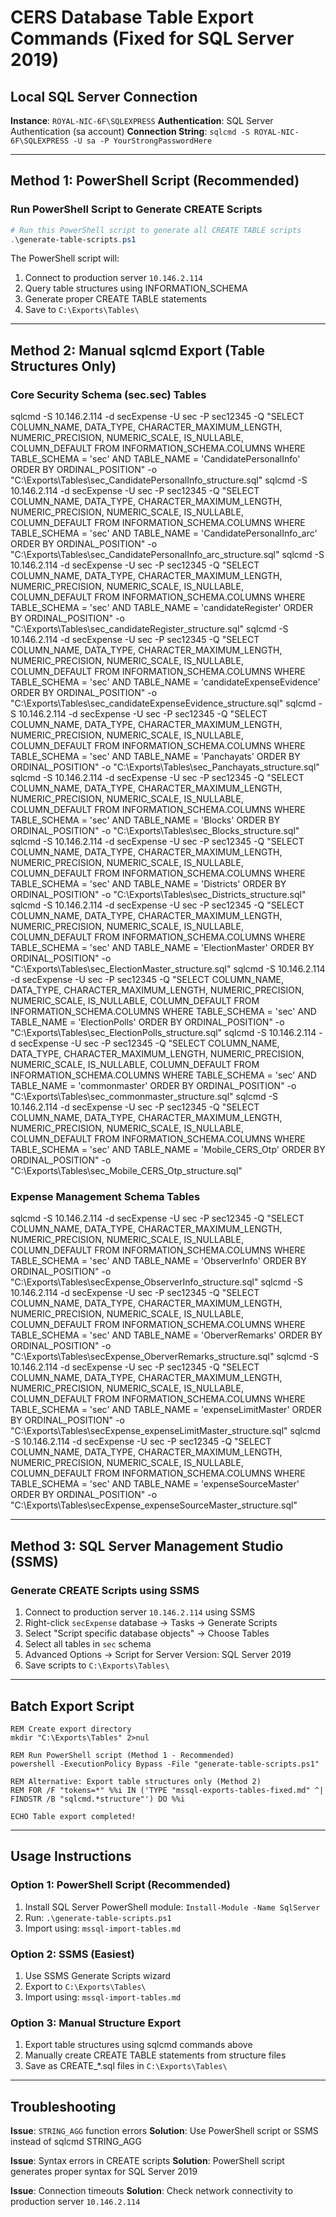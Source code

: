 # CERS Database Table Export Commands (Fixed for SQL Server 2019)

## Local SQL Server Connection
**Instance**: `ROYAL-NIC-6F\SQLEXPRESS`
**Authentication**: SQL Server Authentication (sa account)
**Connection String**: `sqlcmd -S ROYAL-NIC-6F\SQLEXPRESS -U sa -P YourStrongPasswordHere`

---

## Method 1: PowerShell Script (Recommended)

### Run PowerShell Script to Generate CREATE Scripts
```powershell
# Run this PowerShell script to generate all CREATE TABLE scripts
.\generate-table-scripts.ps1
```

The PowerShell script will:
1. Connect to production server `10.146.2.114`
2. Query table structures using INFORMATION_SCHEMA
3. Generate proper CREATE TABLE statements
4. Save to `C:\Exports\Tables\`

---

## Method 2: Manual sqlcmd Export (Table Structures Only)

### Core Security Schema (sec.sec) Tables
sqlcmd -S 10.146.2.114 -d secExpense -U sec -P sec12345 -Q "SELECT COLUMN_NAME, DATA_TYPE, CHARACTER_MAXIMUM_LENGTH, NUMERIC_PRECISION, NUMERIC_SCALE, IS_NULLABLE, COLUMN_DEFAULT FROM INFORMATION_SCHEMA.COLUMNS WHERE TABLE_SCHEMA = 'sec' AND TABLE_NAME = 'CandidatePersonalInfo' ORDER BY ORDINAL_POSITION" -o "C:\Exports\Tables\sec_CandidatePersonalInfo_structure.sql"
sqlcmd -S 10.146.2.114 -d secExpense -U sec -P sec12345 -Q "SELECT COLUMN_NAME, DATA_TYPE, CHARACTER_MAXIMUM_LENGTH, NUMERIC_PRECISION, NUMERIC_SCALE, IS_NULLABLE, COLUMN_DEFAULT FROM INFORMATION_SCHEMA.COLUMNS WHERE TABLE_SCHEMA = 'sec' AND TABLE_NAME = 'CandidatePersonalInfo_arc' ORDER BY ORDINAL_POSITION" -o "C:\Exports\Tables\sec_CandidatePersonalInfo_arc_structure.sql"
sqlcmd -S 10.146.2.114 -d secExpense -U sec -P sec12345 -Q "SELECT COLUMN_NAME, DATA_TYPE, CHARACTER_MAXIMUM_LENGTH, NUMERIC_PRECISION, NUMERIC_SCALE, IS_NULLABLE, COLUMN_DEFAULT FROM INFORMATION_SCHEMA.COLUMNS WHERE TABLE_SCHEMA = 'sec' AND TABLE_NAME = 'candidateRegister' ORDER BY ORDINAL_POSITION" -o "C:\Exports\Tables\sec_candidateRegister_structure.sql"
sqlcmd -S 10.146.2.114 -d secExpense -U sec -P sec12345 -Q "SELECT COLUMN_NAME, DATA_TYPE, CHARACTER_MAXIMUM_LENGTH, NUMERIC_PRECISION, NUMERIC_SCALE, IS_NULLABLE, COLUMN_DEFAULT FROM INFORMATION_SCHEMA.COLUMNS WHERE TABLE_SCHEMA = 'sec' AND TABLE_NAME = 'candidateExpenseEvidence' ORDER BY ORDINAL_POSITION" -o "C:\Exports\Tables\sec_candidateExpenseEvidence_structure.sql"
sqlcmd -S 10.146.2.114 -d secExpense -U sec -P sec12345 -Q "SELECT COLUMN_NAME, DATA_TYPE, CHARACTER_MAXIMUM_LENGTH, NUMERIC_PRECISION, NUMERIC_SCALE, IS_NULLABLE, COLUMN_DEFAULT FROM INFORMATION_SCHEMA.COLUMNS WHERE TABLE_SCHEMA = 'sec' AND TABLE_NAME = 'Panchayats' ORDER BY ORDINAL_POSITION" -o "C:\Exports\Tables\sec_Panchayats_structure.sql"
sqlcmd -S 10.146.2.114 -d secExpense -U sec -P sec12345 -Q "SELECT COLUMN_NAME, DATA_TYPE, CHARACTER_MAXIMUM_LENGTH, NUMERIC_PRECISION, NUMERIC_SCALE, IS_NULLABLE, COLUMN_DEFAULT FROM INFORMATION_SCHEMA.COLUMNS WHERE TABLE_SCHEMA = 'sec' AND TABLE_NAME = 'Blocks' ORDER BY ORDINAL_POSITION" -o "C:\Exports\Tables\sec_Blocks_structure.sql"
sqlcmd -S 10.146.2.114 -d secExpense -U sec -P sec12345 -Q "SELECT COLUMN_NAME, DATA_TYPE, CHARACTER_MAXIMUM_LENGTH, NUMERIC_PRECISION, NUMERIC_SCALE, IS_NULLABLE, COLUMN_DEFAULT FROM INFORMATION_SCHEMA.COLUMNS WHERE TABLE_SCHEMA = 'sec' AND TABLE_NAME = 'Districts' ORDER BY ORDINAL_POSITION" -o "C:\Exports\Tables\sec_Districts_structure.sql"
sqlcmd -S 10.146.2.114 -d secExpense -U sec -P sec12345 -Q "SELECT COLUMN_NAME, DATA_TYPE, CHARACTER_MAXIMUM_LENGTH, NUMERIC_PRECISION, NUMERIC_SCALE, IS_NULLABLE, COLUMN_DEFAULT FROM INFORMATION_SCHEMA.COLUMNS WHERE TABLE_SCHEMA = 'sec' AND TABLE_NAME = 'ElectionMaster' ORDER BY ORDINAL_POSITION" -o "C:\Exports\Tables\sec_ElectionMaster_structure.sql"
sqlcmd -S 10.146.2.114 -d secExpense -U sec -P sec12345 -Q "SELECT COLUMN_NAME, DATA_TYPE, CHARACTER_MAXIMUM_LENGTH, NUMERIC_PRECISION, NUMERIC_SCALE, IS_NULLABLE, COLUMN_DEFAULT FROM INFORMATION_SCHEMA.COLUMNS WHERE TABLE_SCHEMA = 'sec' AND TABLE_NAME = 'ElectionPolls' ORDER BY ORDINAL_POSITION" -o "C:\Exports\Tables\sec_ElectionPolls_structure.sql"
sqlcmd -S 10.146.2.114 -d secExpense -U sec -P sec12345 -Q "SELECT COLUMN_NAME, DATA_TYPE, CHARACTER_MAXIMUM_LENGTH, NUMERIC_PRECISION, NUMERIC_SCALE, IS_NULLABLE, COLUMN_DEFAULT FROM INFORMATION_SCHEMA.COLUMNS WHERE TABLE_SCHEMA = 'sec' AND TABLE_NAME = 'commonmaster' ORDER BY ORDINAL_POSITION" -o "C:\Exports\Tables\sec_commonmaster_structure.sql"
sqlcmd -S 10.146.2.114 -d secExpense -U sec -P sec12345 -Q "SELECT COLUMN_NAME, DATA_TYPE, CHARACTER_MAXIMUM_LENGTH, NUMERIC_PRECISION, NUMERIC_SCALE, IS_NULLABLE, COLUMN_DEFAULT FROM INFORMATION_SCHEMA.COLUMNS WHERE TABLE_SCHEMA = 'sec' AND TABLE_NAME = 'Mobile_CERS_Otp' ORDER BY ORDINAL_POSITION" -o "C:\Exports\Tables\sec_Mobile_CERS_Otp_structure.sql"

### Expense Management Schema Tables
sqlcmd -S 10.146.2.114 -d secExpense -U sec -P sec12345 -Q "SELECT COLUMN_NAME, DATA_TYPE, CHARACTER_MAXIMUM_LENGTH, NUMERIC_PRECISION, NUMERIC_SCALE, IS_NULLABLE, COLUMN_DEFAULT FROM INFORMATION_SCHEMA.COLUMNS WHERE TABLE_SCHEMA = 'sec' AND TABLE_NAME = 'ObserverInfo' ORDER BY ORDINAL_POSITION" -o "C:\Exports\Tables\secExpense_ObserverInfo_structure.sql"
sqlcmd -S 10.146.2.114 -d secExpense -U sec -P sec12345 -Q "SELECT COLUMN_NAME, DATA_TYPE, CHARACTER_MAXIMUM_LENGTH, NUMERIC_PRECISION, NUMERIC_SCALE, IS_NULLABLE, COLUMN_DEFAULT FROM INFORMATION_SCHEMA.COLUMNS WHERE TABLE_SCHEMA = 'sec' AND TABLE_NAME = 'OberverRemarks' ORDER BY ORDINAL_POSITION" -o "C:\Exports\Tables\secExpense_OberverRemarks_structure.sql"
sqlcmd -S 10.146.2.114 -d secExpense -U sec -P sec12345 -Q "SELECT COLUMN_NAME, DATA_TYPE, CHARACTER_MAXIMUM_LENGTH, NUMERIC_PRECISION, NUMERIC_SCALE, IS_NULLABLE, COLUMN_DEFAULT FROM INFORMATION_SCHEMA.COLUMNS WHERE TABLE_SCHEMA = 'sec' AND TABLE_NAME = 'expenseLimitMaster' ORDER BY ORDINAL_POSITION" -o "C:\Exports\Tables\secExpense_expenseLimitMaster_structure.sql"
sqlcmd -S 10.146.2.114 -d secExpense -U sec -P sec12345 -Q "SELECT COLUMN_NAME, DATA_TYPE, CHARACTER_MAXIMUM_LENGTH, NUMERIC_PRECISION, NUMERIC_SCALE, IS_NULLABLE, COLUMN_DEFAULT FROM INFORMATION_SCHEMA.COLUMNS WHERE TABLE_SCHEMA = 'sec' AND TABLE_NAME = 'expenseSourceMaster' ORDER BY ORDINAL_POSITION" -o "C:\Exports\Tables\secExpense_expenseSourceMaster_structure.sql"

---

## Method 3: SQL Server Management Studio (SSMS)

### Generate CREATE Scripts using SSMS
1. Connect to production server `10.146.2.114` using SSMS
2. Right-click `secExpense` database → Tasks → Generate Scripts
3. Select "Script specific database objects" → Choose Tables
4. Select all tables in `sec` schema
5. Advanced Options → Script for Server Version: SQL Server 2019
6. Save scripts to `C:\Exports\Tables\`

---

## Batch Export Script

```batch
REM Create export directory
mkdir "C:\Exports\Tables" 2>nul

REM Run PowerShell script (Method 1 - Recommended)
powershell -ExecutionPolicy Bypass -File "generate-table-scripts.ps1"

REM Alternative: Export table structures only (Method 2)
REM FOR /F "tokens=*" %%i IN ('TYPE "mssql-exports-tables-fixed.md" ^| FINDSTR /B "sqlcmd.*structure"') DO %%i

ECHO Table export completed!
```

---

## Usage Instructions

### Option 1: PowerShell Script (Recommended)
1. Install SQL Server PowerShell module: `Install-Module -Name SqlServer`
2. Run: `.\generate-table-scripts.ps1`
3. Import using: `mssql-import-tables.md`

### Option 2: SSMS (Easiest)
1. Use SSMS Generate Scripts wizard
2. Export to `C:\Exports\Tables\`
3. Import using: `mssql-import-tables.md`

### Option 3: Manual Structure Export
1. Export table structures using sqlcmd commands above
2. Manually create CREATE TABLE statements from structure files
3. Save as CREATE_*.sql files in `C:\Exports\Tables\`

---

## Troubleshooting

**Issue**: `STRING_AGG` function errors
**Solution**: Use PowerShell script or SSMS instead of sqlcmd STRING_AGG

**Issue**: Syntax errors in CREATE scripts
**Solution**: PowerShell script generates proper syntax for SQL Server 2019

**Issue**: Connection timeouts
**Solution**: Check network connectivity to production server `10.146.2.114`
